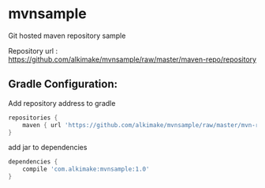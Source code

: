 mvnsample
=========

Git hosted maven repository sample

Repository url :
https://github.com/alkimake/mvnsample/raw/master/maven-repo/repository

Gradle Configuration:
--------------------

Add repository address to gradle

```gradle
repositories {
    maven { url 'https://github.com/alkimake/mvnsample/raw/master/mvn-repo/repository' }
}
```

add jar to dependencies

```gradle
dependencies {
    compile 'com.alkimake:mvnsample:1.0'
}
```
